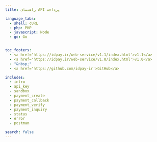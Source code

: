 ```yaml
---
title: راهنمای API پرداخت

language_tabs:
  - shell: cURL
  - php: PHP
  - javascript: Node
  - go: Go


toc_footers:
  - <a href='https://idpay.ir/web-service/v1.1/index.html'>v1.1</a>
  - <a href='https://idpay.ir/web-service/v1.0/index.html'>v1.0</a>
  - "&nbsp;"
  - <a href='https://github.com/idpay-ir'>GitHub</a>

includes:
  - intro
  - api_key
  - sandbox
  - payment_create
  - payment_callback
  - payment_verify
  - payment_inquiry
  - status
  - error
  - postman

search: false
---
```

